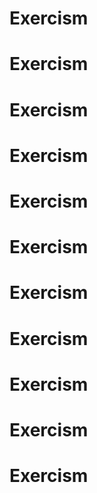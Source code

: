 # Exercism
# Exercism
# Exercism
# Exercism
# Exercism
# Exercism
# Exercism
# Exercism
# Exercism
# Exercism
# Exercism
